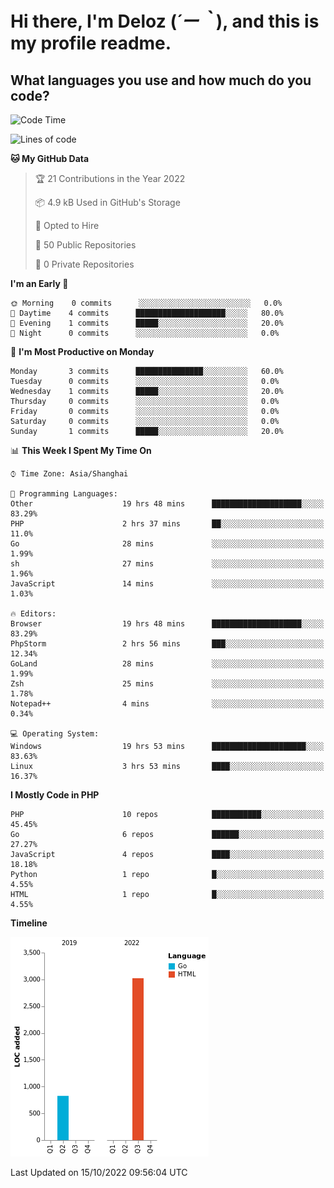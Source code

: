 # **Hi there, I'm Deloz (*´ー｀*), and this is my profile readme.**
<!--  [![Profile views](https://gpvc.arturio.dev/dank-del)](https://github.com/dank-del) -->
## **What languages you use and how much do you code?**

<!--START_SECTION:waka-->
![Code Time](http://img.shields.io/badge/Code%20Time-31%20hrs%2057%20mins-blue)

![Lines of code](https://img.shields.io/badge/From%20Hello%20World%20I%27ve%20Written-4%20Thousand%20lines%20of%20code-blue)

**🐱 My GitHub Data** 

> 🏆 21 Contributions in the Year 2022
 > 
> 📦 4.9 kB Used in GitHub's Storage 
 > 
> 💼 Opted to Hire
 > 
> 📜 50 Public Repositories 
 > 
> 🔑 0 Private Repositories  
 > 
**I'm an Early 🐤** 

```text
🌞 Morning    0 commits      ░░░░░░░░░░░░░░░░░░░░░░░░░   0.0% 
🌆 Daytime    4 commits      ████████████████████░░░░░   80.0% 
🌃 Evening    1 commits      █████░░░░░░░░░░░░░░░░░░░░   20.0% 
🌙 Night      0 commits      ░░░░░░░░░░░░░░░░░░░░░░░░░   0.0%

```
📅 **I'm Most Productive on Monday** 

```text
Monday       3 commits      ███████████████░░░░░░░░░░   60.0% 
Tuesday      0 commits      ░░░░░░░░░░░░░░░░░░░░░░░░░   0.0% 
Wednesday    1 commits      █████░░░░░░░░░░░░░░░░░░░░   20.0% 
Thursday     0 commits      ░░░░░░░░░░░░░░░░░░░░░░░░░   0.0% 
Friday       0 commits      ░░░░░░░░░░░░░░░░░░░░░░░░░   0.0% 
Saturday     0 commits      ░░░░░░░░░░░░░░░░░░░░░░░░░   0.0% 
Sunday       1 commits      █████░░░░░░░░░░░░░░░░░░░░   20.0%

```


📊 **This Week I Spent My Time On** 

```text
⌚︎ Time Zone: Asia/Shanghai

💬 Programming Languages: 
Other                    19 hrs 48 mins      ████████████████████░░░░░   83.29% 
PHP                      2 hrs 37 mins       ██░░░░░░░░░░░░░░░░░░░░░░░   11.0% 
Go                       28 mins             ░░░░░░░░░░░░░░░░░░░░░░░░░   1.99% 
sh                       27 mins             ░░░░░░░░░░░░░░░░░░░░░░░░░   1.96% 
JavaScript               14 mins             ░░░░░░░░░░░░░░░░░░░░░░░░░   1.03%

🔥 Editors: 
Browser                  19 hrs 48 mins      ████████████████████░░░░░   83.29% 
PhpStorm                 2 hrs 56 mins       ███░░░░░░░░░░░░░░░░░░░░░░   12.34% 
GoLand                   28 mins             ░░░░░░░░░░░░░░░░░░░░░░░░░   1.99% 
Zsh                      25 mins             ░░░░░░░░░░░░░░░░░░░░░░░░░   1.78% 
Notepad++                4 mins              ░░░░░░░░░░░░░░░░░░░░░░░░░   0.34%

💻 Operating System: 
Windows                  19 hrs 53 mins      █████████████████████░░░░   83.63% 
Linux                    3 hrs 53 mins       ████░░░░░░░░░░░░░░░░░░░░░   16.37%

```

**I Mostly Code in PHP** 

```text
PHP                      10 repos            ███████████░░░░░░░░░░░░░░   45.45% 
Go                       6 repos             ██████░░░░░░░░░░░░░░░░░░░   27.27% 
JavaScript               4 repos             ████░░░░░░░░░░░░░░░░░░░░░   18.18% 
Python                   1 repo              █░░░░░░░░░░░░░░░░░░░░░░░░   4.55% 
HTML                     1 repo              █░░░░░░░░░░░░░░░░░░░░░░░░   4.55%

```


**Timeline**

![Chart not found](https://raw.githubusercontent.com/deloz/deloz/main/charts/bar_graph.png) 


 Last Updated on 15/10/2022 09:56:04 UTC
<!--END_SECTION:waka-->
